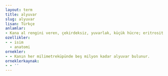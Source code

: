 ```yaml
---
layout: term
title: alyuvar
slug: alyuvar
lisan: Türkçe
anlamlar:
- Kana al rengini veren, çekirdeksiz, yuvarlak, küçük hücre; eritrosit
ozellikler:
- - isim
  - anatomi
ornekler:
- - Kanın her milimetreküpünde beş milyon kadar alyuvar bulunur.
orneklerkaynak:
- - ''
---
```

